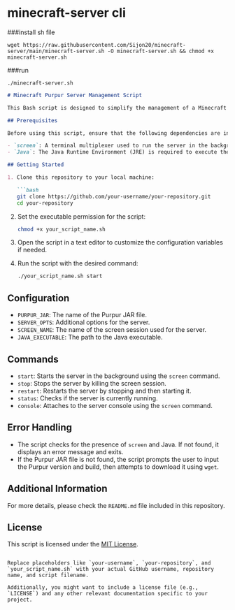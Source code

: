 # minecraft-server cli

###install sh file
```
wget https://raw.githubusercontent.com/Sijon20/minecraft-server/main/minecraft-server.sh -O minecraft-server.sh && chmod +x minecraft-server.sh

```
###run 
```
./minecraft-server.sh
```

```markdown
# Minecraft Purpur Server Management Script

This Bash script is designed to simplify the management of a Minecraft server using the Purpur software. It includes functionalities for starting, stopping, restarting, checking the status, and accessing the console of the server.

## Prerequisites

Before using this script, ensure that the following dependencies are installed:

- `screen`: A terminal multiplexer used to run the server in the background.
- `Java`: The Java Runtime Environment (JRE) is required to execute the Minecraft server.

## Getting Started

1. Clone this repository to your local machine:

   ```bash
   git clone https://github.com/your-username/your-repository.git
   cd your-repository
   ```

2. Set the executable permission for the script:

   ```bash
   chmod +x your_script_name.sh
   ```

3. Open the script in a text editor to customize the configuration variables if needed.

4. Run the script with the desired command:

   ```bash
   ./your_script_name.sh start
   ```

## Configuration

- `PURPUR_JAR`: The name of the Purpur JAR file.
- `SERVER_OPTS`: Additional options for the server.
- `SCREEN_NAME`: The name of the screen session used for the server.
- `JAVA_EXECUTABLE`: The path to the Java executable.

## Commands

- `start`: Starts the server in the background using the `screen` command.
- `stop`: Stops the server by killing the screen session.
- `restart`: Restarts the server by stopping and then starting it.
- `status`: Checks if the server is currently running.
- `console`: Attaches to the server console using the `screen` command.

## Error Handling

- The script checks for the presence of `screen` and Java. If not found, it displays an error message and exits.
- If the Purpur JAR file is not found, the script prompts the user to input the Purpur version and build, then attempts to download it using `wget`.

## Additional Information

For more details, please check the `README.md` file included in this repository.

## License

This script is licensed under the [MIT License](LICENSE).

```

Replace placeholders like `your-username`, `your-repository`, and `your_script_name.sh` with your actual GitHub username, repository name, and script filename.

Additionally, you might want to include a license file (e.g., `LICENSE`) and any other relevant documentation specific to your project.
